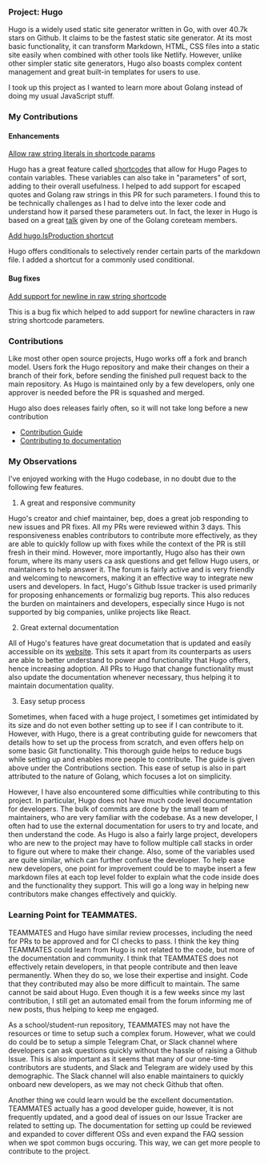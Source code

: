 ### Project: Hugo

Hugo is a widely used static site generator written in Go, with over 40.7k stars on Github. It claims to be the fastest static site generator. At its most basic functionality, it can transform Markdown, HTML, CSS files into a static site easily when combined with other tools like Netlify. However, unlike other simpler static site generators, Hugo also boasts complex content management and great built-in templates for users to use.

I took up this project as I wanted to learn more about Golang instead of doing my usual JavaScript stuff.

### My Contributions

#### Enhancements

[Allow raw string literals in shortcode params](https://github.com/gohugoio/hugo/pull/6753/)

Hugo has a great feature called [shortcodes](https://gohugo.io/variables/shortcodes/#readout) that allow for Hugo Pages to contain variables. These variables can also take in "parameters" of sort, adding to their overall usefulness. 
I helped to add support for escaped quotes and Golang raw strings in this PR for such parameters. I found this to be technically challenges as I had to delve into the lexer code and understand how it parsed these parameters out. In fact, the lexer 
in Hugo is based on a great [talk](https://talks.golang.org/2011/lex.slide#1) given by one of the Golang coreteam members.

[Add hugo.IsProduction shortcut](https://github.com/gohugoio/hugo/pull/6953)

Hugo offers conditionals to selectively render certain parts of the markdown file. I added a shortcut for a commonly used conditional.

#### Bug fixes

[Add support for newline in raw string shortcode](https://github.com/gohugoio/hugo/pull/6771)

This is a bug fix which helped to add support for newline characters in raw string shortcode parameters.

### Contributions

Like most other open source projects, Hugo works off a fork and branch model. Users fork the Hugo repository and make their changes on their a branch of their fork,
before sending the finished pull request back to the main repository. As Hugo is maintained only by a few developers, only one approver is needed before the PR is squashed and merged.

Hugo also does releases fairly often, so it will not take long before a new contribution 

- [Contribution Guide](https://github.com/gohugoio/hugo/blob/master/CONTRIBUTING.md)
- [Contributing to documentation](https://gohugo.io/contribute/documentation/)

### My Observations

I've enjoyed working with the Hugo codebase, in no doubt due to the following few features.

1. A great and responsive community

Hugo's creator and chief maintainer, bep, does a great job responding to new issues and PR fixes. All my PRs were reviewed within 3 days. This responsiveness 
enables contributors to contribute more effectively, as they are able to quickly follow up with fixes while the context of the PR is still fresh in their mind. 
However, more importantly, Hugo also has their own forum, where its many users ca ask questions and get fellow Hugo users, or maintainers to help answer it. The forum is fairly active and is very friendly and welcoming to newcomers, making it an effective way to integrate new users and developers. In fact, Hugo's Github Issue tracker is used primarily for proposing enhancements or formalizig bug reports. This also reduces the burden on maintainers and developers, especially since Hugo is not supported by big companies, unlike projects like React.

2. Great external documentation

All of Hugo's features have great documetation that is updated and easily accessible on its [website](https://gohugo.io/documentation/). This sets it apart from its counterparts as users are able to better understand to power and functionality that Hugo offers, hence increasing adoption. All PRs to Hugo that change functionality must also update the documentation whenever necessary, thus helping it to maintain documentation quality.

3. Easy setup process

Sometimes, when faced with a huge project, I sometimes get intimidated by its size and do not even bother setting up to see if I can contribute to it. However, with Hugo, there is a great contributing guide for newcomers that details how to set up the process from scratch, and even offers help on some basic Git functionality. This thorough guide helps to reduce bugs while setting up and enables more people to contribute. The guide is given above under the Contributions section. This ease of setup is also in part attributed to the nature of Golang, which focuses a lot on simplicity.

However, I have also encountered some difficulties while contributing to this project. In particular, Hugo does not have much code level documentation for developers. The bulk of commits are done by the small team of maintainers, who are very familiar with the codebase.  As a new developer, I often had to use the external documentation for users to try and locate, and then understand the code. As Hugo is also a fairly large project, developers who are new to the project may have to follow multiple call stacks in order to figure out where to make their change. Also, some of the variables used are quite similar, which can further confuse the developer. To help ease new developers, one point for improvement could be to maybe insert a few markdown files at each top level folder to explain what the code inside does and the functionality they support. This will go a long way in helping new contributors make changes effectively and quickly.

### Learning Point for TEAMMATES.

TEAMMATES and Hugo have similar review processes, including the need for PRs to be approved and for CI checks to pass. I think the key thing TEAMMATES could learn from Hugo is not related to the code, but more of the documentation and community. I think that TEAMMATES does not effectively retain developers, in that people contribute and then leave permanently. When they do so, we lose their expertise and insight. Code that they contributed may also be more difficult to maintain. The same cannot be said about Hugo. Even though it is a few weeks since my last contribution, I still get an automated email from the forum informing me of new posts, thus helping to keep me engaged.

As a school/student-run repository, TEAMMATES may not have the resources or time to setup such a complex forum. However, what we could do could be to setup a simple Telegram Chat, or Slack channel where developers can ask questions quickly without the hassle of raising a Github Issue. This is also important as it seems that many of our one-time contributors are students, and Slack and Telegram are widely used by this demographic. The Slack channel will also enable maintainers to quickly onboard new developers, as we may not check Github that often.

Another thing we could learn would be the excellent documentation. TEAMMATES actually has a good developer guide, however, it is not frequently updated, and a good deal of issues on our Issue Tracker are related to setting up. The documentation for setting up could be reviewed and expanded to cover different OSs and even expand the FAQ session when we spot common bugs occuring. This way, we can get more people to contribute to the project.

